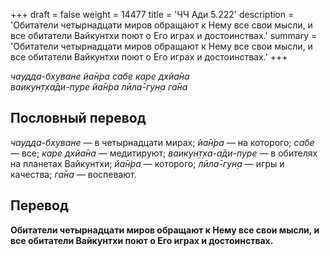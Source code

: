 +++
draft = false
weight = 14477
title = 'ЧЧ Ади 5.222'
description = 'Обитатели четырнадцати миров обращают к Нему все свои мысли, и все обитатели Вайкунтхи поют о Его играх и достоинствах.'
summary = 'Обитатели четырнадцати миров обращают к Нему все свои мысли, и все обитатели Вайкунтхи поют о Его играх и достоинствах.'
+++

_чаудда-бхуване йа̄н̇ра сабе каре дхйа̄на  
ваикун̣т̣ха̄ди-пуре йа̄н̇ра лӣла̄-гун̣а га̄на_

## Пословный перевод

_чаудда_\-_бхуване_ — в четырнадцати мирах; _йа̄н̇ра_ — на которого; _сабе_ — все; _каре_ _дхйа̄на_ — медитируют; _ваикун̣т̣ха_\-_а̄ди_\-_пуре_ — в обителях на планетах Вайкунтхи; _йа̄н̇ра_ — которого; _лӣла̄_\-_гун̣а_ — игры и качества; _га̄на_ — воспевают.

## Перевод

**Обитатели четырнадцати миров обращают к Нему все свои мысли, и все обитатели Вайкунтхи поют о Его играх и достоинствах.**
